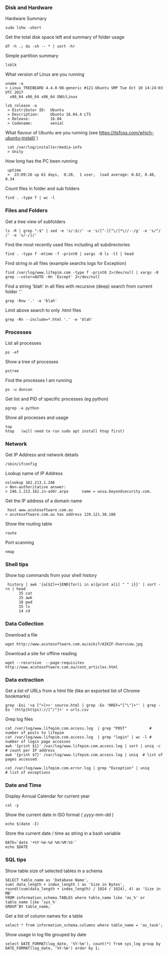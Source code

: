 
### Disk and Hardware

Hardware Summary

    sudo lshw -short
    
Get the total disk space left and summary of folder usage

    df -h .; du -sh -- * | sort -hr
    
Simple partition summary

    lsblk


What version of Linux are you running

    uname -a
    > Linux TREEBEARD 4.4.0-98-generic #121-Ubuntu SMP Tue Oct 10 14:24:03 UTC 2017 
      x86_64 x86_64 x86_64 GNU/Linux
    
    lsb_release -a
     > Distributor ID:	Ubuntu
     > Description:	    Ubuntu 16.04.4 LTS
     > Release:	        16.04
     > Codename:	    xenial
 
 What flavour of Ubuntu are you running (see https://itsfoss.com/which-ubuntu-install/ )
 
     cat /var/log/installer/media-info
     > Unity
   
How long has the PC been running
     
     uptime
     >  23:09:26 up 61 days,  8:28,  1 user,  load average: 0.82, 0.48, 0.34


Count files in folder and sub folders

    find . -type f | wc -l


### Files and Folders

Get a tree view of subfolders 

    ls -R | grep ":$" | sed -e 's/:$//' -e 's/[^-][^\/]*\//--/g' -e 's/^/   /' -e 's/-/|/'

Find the most recently used files including all subdirectories

    find . -type f -mtime -7 -print0 | xargs -0 ls -lt | head
  
Find string in all files (example searchs logs for Exception)

    find /var/log/www.lifepim.com -type f -print0 2>/dev/null | xargs -0 grep --color=AUTO -Hn 'Except' 2>/dev/null

Find a string 'blah' in all files with recursive (deep) search from current folder '.'

    grep -Rnw '.' -e 'blah'

Limit above search to only .html files

    grep -Rn --include=*.html '.' -e 'blah'
    
    
    

### Processes

List all processes

    ps -ef
   
   
Show a tree of processes

    pstree
   
   

Find the processes I am running

    ps -u duncan
    
    
Get list and PID of specific processes (eg python)    

    pgrep -a python
    
Show all processes and usage

    top
    htop   (will need to run sudo apt install htop first)
    

### Network

Get IP Address and network details

    /sbin/ifconfig

Lookup name of IP Address

    nslookup 162.213.1.246
    > Non-authoritative answer:
    > 246.1.213.162.in-addr.arpa      name = wssa.beyondsecurity.com.
  
Get the IP address of a domain name

     host www.acutesoftware.com.au
    > acutesoftware.com.au has address 129.121.30.188
  
  
 Show the routing table

    route 


Port scanning

    nmap

 
 ### Shell tips
 
 Show top commands from your shell history 
 
     history | awk '{a[$2]++}END{for(i in a){print a[i] " " i}}' | sort -rn | head
          35 cat
          25 awk
          18 pwd
          15 ls
          14 cd
     
     
  

### Data Collection

Download a file

    wget http://www.acutesoftware.com.au/aikif/AIKIF-Overview.jpg
    

Download a site for offline reading

    wget --recursive  --page-requisites http://www.acutesoftware.com.au/cont_articles.html


### Data extraction

Get a list of URLs from a html file (like an exported list of Chrome bookmarks)

    grep -Eoi '<a [^>]+>' source.html | grep -Eo 'HREF="[^\"]+"' | grep -Eo '(http|https)://[^/"]+' > urls.csv
    
Grep log files

    cat /var/log/www.lifepim.com.access.log  | grep "POST"          # number of posts to lifepim
    cat /var/log/www.lifepim.com.access.log  | grep "login" | wc -l # number of login page accesses
    awk '{print $1}' /var/log/www.lifepim.com.access.log | sort | uniq -c   # count per IP address
    awk '{print $7}' /var/log/www.lifepim.com.access.log | uniq  # list of pages accessed
    
    cat /var/log/www.lifepim.com.error.log | grep "Exception" | uniq      # list of exceptions
    
### Date and Time

Display Annual Calendar for current year
   
    cal -y 
   
   
Show the current date in ISO format ( yyyy-mm-dd )
  
    echo $(date -I)
    
Store the current date / time as string in a bash variable

    DATE=`date '+%Y-%m-%d %H:%M:%S'`
    echo $DATE
    
   
### SQL tips

Show table size of selected tables in a schema

    SELECT table_name as 'Database Name', 
    sum( data_length + index_length ) as 'Size in Bytes', 
    round((sum(data_length + index_length) / 1024 / 1024), 4) as 'Size in MB' 
    FROM information_schema.TABLES where table_name like 'as_%' or table_name like 'sys_%' 
    GROUP BY table_name; 

Get a list of column names for a table 

    select * from information_schema.columns where table_name = 'as_task';

Show usage in log file grouped by date

    select DATE_FORMAT(log_date, '%Y-%m'), count(*) from sys_log group by DATE_FORMAT(log_date, '%Y-%m') order by 1;
